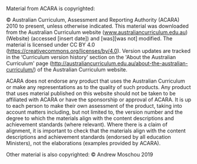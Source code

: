 Material from ACARA is copyrighted:

© Australian Curriculum, Assessment and Reporting Authority (ACARA) 2010 to present, unless otherwise indicated. This material was downloaded from the Australian Curriculum website (www.australiancurriculum.edu.au) (Website) (accessed [insert date]) and [was][was not] modified. The material is licensed under CC BY 4.0 (https://creativecommons.org/licenses/by/4.0). Version updates are tracked in the ‘Curriculum version history’ section on the 'About the Australian Curriculum' page (http://australiancurriculum.edu.au/about-the-australian-curriculum/) of the Australian Curriculum website.

ACARA does not endorse any product that uses the Australian Curriculum or make any representations as to the quality of such products. Any product that uses material published on this website should not be taken to be affiliated with ACARA or have the sponsorship or approval of ACARA. It is up to each person to make their own assessment of the product, taking into account matters including, but not limited to, the version number and the degree to which the materials align with the content descriptions and achievement standards (where relevant). Where there is a claim of alignment, it is important to check that the materials align with the content descriptions and achievement standards (endorsed by all education Ministers), not the elaborations (examples provided by ACARA).

Other material is also copyrighted: © Andrew Moschou 2019
